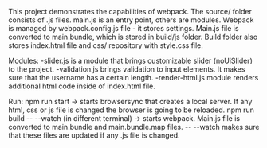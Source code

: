 This project demonstrates the capabilities of webpack.
The source/ folder consists of .js files. main.js is an entry point, others are modules.
Webpack is managed by webpack.config.js file - it stores settings. Main.js file is converted to main.bundle, which is stored in build/js folder.
Build folder also stores index.html file and css/ repository with style.css file.

Modules:
-slider.js is a module that brings customizable slider (noUiSlider) to the project.
-validation.js brings validation to input elements. It makes sure that the username has a certain length.
-render-html.js module renders additional html code inside of index.html file.

Run:
npm run start -> starts browsersync that creates a local server. If any html, css or js file is changed the browser is going to be reloaded.
npm run build -- --watch (in different terminal) -> starts webpack. Main.js file is converted to main.bundle and main.bundle.map files. -- --watch makes sure that these files are updated if any .js file is changed.
